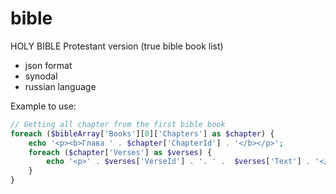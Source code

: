 # bible
HOLY BIBLE Protestant version (true bible book list)

+ json format
+ synodal
+ russian language

Example to use:
```php
// Getting all chapter from the first bible book
foreach ($bibleArray['Books'][0]['Chapters'] as $chapter) {
    echo '<p><b>Глава ' . $chapter['ChapterId'] . '</b></p>';
    foreach ($chapter['Verses'] as $verses) {
        echo '<p>' . $verses['VerseId'] . '. ' .  $verses['Text'] . '</p>';
    }
}
```
